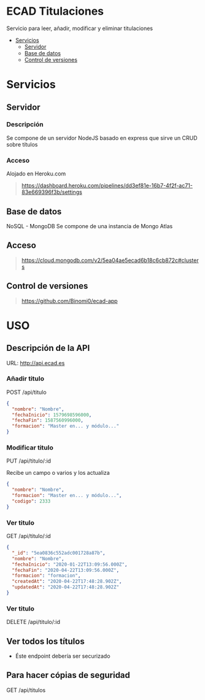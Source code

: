 # ECAD Titulaciones

Servicio para leer, añadir, modificar y eliminar titulaciones

- [Servicios](#servicios)
  - [Servidor](#servidor)
  - [Base de datos](#base-de-datos)
  - [Control de versiones](#control-de-versiones)

# Servicios

## Servidor

### Descripción

Se compone de un servidor NodeJS basado en express que sirve un CRUD sobre títulos

### Acceso

Alojado en Heroku.com

> https://dashboard.heroku.com/pipelines/dd3ef81e-16b7-4f2f-ac71-83e669396f3b/settings

## Base de datos

NoSQL - MongoDB
Se compone de una instancia de Mongo Atlas

## Acceso

> https://cloud.mongodb.com/v2/5ea04ae5ecad6b18c6cb872c#clusters

## Control de versiones

> https://github.com/Binomi0/ecad-app

# USO

## Descripción de la API

URL: http://api.ecad.es

### Añadir titulo

POST /api/titulo

```json
{
  "nombre": "Nombre",
  "fechaInicio": 1579698596000,
  "fechaFin": 1587560996000,
  "formacion": "Master en... y módulo..."
}
```

### Modificar titulo

PUT /api/titulo/:id

Recibe un campo o varios y los actualiza

```json
{
  "nombre": "Nombre",
  "formacion": "Master en... y módulo...",
  "codigo": 2333
}
```

### Ver titulo

GET /api/titulo/:id

```json
{
  "_id": "5ea0836c552adc001728a87b",
  "nombre": "Nombre",
  "fechaInicio": "2020-01-22T13:09:56.000Z",
  "fechaFin": "2020-04-22T13:09:56.000Z",
  "formacion": "formacion",
  "createdAt": "2020-04-22T17:48:28.902Z",
  "updatedAt": "2020-04-22T17:48:28.902Z"
}
```

### Ver titulo

DELETE /api/titulo/:id

## Ver todos los títulos

- Éste endpoint debería ser securizado

## Para hacer cópias de seguridad

GET /api/titulos
